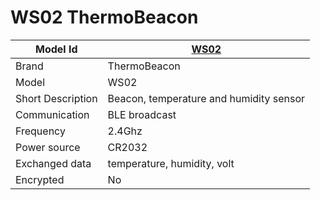 # WS02 ThermoBeacon

|Model Id|[WS02](./../../src/devices/WS02_json.h)|
|-|-|
|Brand|ThermoBeacon|
|Model|WS02|
|Short Description|Beacon, temperature and humidity sensor|
|Communication|BLE broadcast|
|Frequency|2.4Ghz|
|Power source|CR2032|
|Exchanged data|temperature, humidity, volt|
|Encrypted|No|
